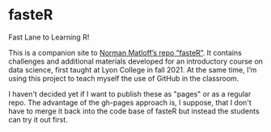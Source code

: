 # fasteR
Fast Lane to Learning R!

This is a companion site to [Norman Matloff’s repo “fasteR”](https://github.com/matloff/fasteR#faster-fast-lane-to-learning-r). 
It contains challenges and additional materials developed for an 
introductory course on data science, first taught at Lyon College in fall 2021. 
At the same time, I’m using this project to teach myself the use of 
GitHub in the classroom.

I haven't decided yet if I want to publish these as "pages" or as a regular repo. The advantage of the gh-pages approach is, I suppose, that I don't have to merge it back into the code base of fasteR but instead the students can try it out first.
